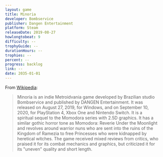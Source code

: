 ```yaml
---
layout: game
title: Minoria
developer: Bombservice
publisher: Dangen Entertainment
platform: Steam
releaseDate: 2019-08-27
howlongtobeat: 9
difficulty: --
trophyGuide: --
durationHours: --
trophies: --
percent: --
progress: backlog
link: --
date: 2035-01-01
---
```


From [Wikipedia](https://en.wikipedia.org/wiki/Minoria):

> Minoria is an indie Metroidvania game developed by Brazilian studio Bombservice and published by DANGEN Entertainment. It was released on August 27, 2019, for Windows, and on September 10, 2020, for PlayStation 4, Xbox One and Nintendo Switch. It is a spiritual sequel to the Momodora series with 2.5D graphics. It has a similar gothic horror tone as Momodora: Reverie Under the Moonlight and revolves around warrior nuns who are sent into the ruins of the Kingdom of Ramezia to free Princesses who were kidnapped by heretical witches. The game received mixed reviews from critics, who praised it for its combat mechanics and graphics, but criticized it for its "uneven" quality and short length.
